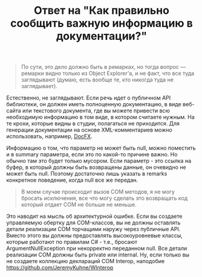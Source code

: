 ﻿---
title: "Ответ на \"Как правильно сообщить важную информацию в документации?\""
se.owner.user_id: 240512
se.owner.display_name: "MSDN.WhiteKnight"
se.owner.link: "https://ru.stackoverflow.com/users/240512/msdn-whiteknight"
se.answer_id: 1018313
se.question_id: 1017910
se.post_type: answer
se.is_accepted: False
---
<blockquote>
  <p>По сути, это дело должно быть в ремарках, но тогда вопрос — ремарки видно только из Object Explorer'a, и не факт, что все туда заглядывают (думаю, есть вообще те, кто никогда туда не заглядывает).</p>
</blockquote>

<p>Естественно, не заглядывают. Если речь идет о публичном API библиотеки, он должен иметь полноценную документацию, в виде веб-сайта или текстового документа, где вы можете привести всю необходимую информацию в том виде, в котором считаете нужным. На те крохи, которые видны в студии, полагаться не приходится. Для генерации документации на основе XML-комментариев можно использовать, например, <a href="https://github.com/dotnet/docfx" rel="nofollow noreferrer">DocFX</a>. </p>

<p>Информацию о том, что параметр не может быть null, можно поместить и в summary параметра, если это по какой-то причине важно. Но обычно там это будет только мусором. Если параметр - это ссылка на буфер, в который должны быть возвращены данные, он очевидно не может быть null. Поэтому достаточно лишь указать в remarks конкретное поведение, когда null все же передан.</p>

<blockquote>
  <p>В моем случае происходит вызов COM методов, я не могу бросать исключения, все что могу сделать это возвращать код который отдает COM не больше не меньше.</p>
</blockquote>

<p>Это наводит на мысль об архитектурной ошибке. Если вы создаете управляемую обертку для COM-классов, вы не должны оставлять детали реализации COM торчащими наружу через публичные API. Вместо этого вы должны предоставлять высокоуровневые классы, которые работают по правилам C# - т.е., бросают ArgumentNullException при некорректно переданном null. Все детали реализации COM должны быть private или internal. Ну, если только вы не создаете коллекцию деклараций COM Interop, наподобие <a href="https://github.com/JeremyKuhne/WInterop" rel="nofollow noreferrer">https://github.com/JeremyKuhne/WInterop</a>  </p>
